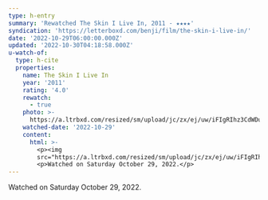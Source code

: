 ```yaml
---
type: h-entry
summary: 'Rewatched The Skin I Live In, 2011 - ★★★★'
syndication: 'https://letterboxd.com/benji/film/the-skin-i-live-in/'
date: '2022-10-29T06:00:00.000Z'
updated: '2022-10-30T04:18:58.000Z'
u-watch-of:
  type: h-cite
  properties:
    name: The Skin I Live In
    year: '2011'
    rating: '4.0'
    rewatch:
      - true
    photo: >-
      https://a.ltrbxd.com/resized/sm/upload/jc/zx/ej/uw/iFIgRIhz3CdWDuKBqEDURV4a4Ly-0-600-0-900-crop.jpg?v=db0dde8109
    watched-date: '2022-10-29'
    content:
      html: >-
        <p><img
        src="https://a.ltrbxd.com/resized/sm/upload/jc/zx/ej/uw/iFIgRIhz3CdWDuKBqEDURV4a4Ly-0-600-0-900-crop.jpg?v=db0dde8109"/></p>
        <p>Watched on Saturday October 29, 2022.</p>
---
```

Watched on Saturday October 29, 2022.
